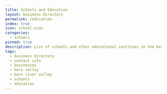 ```yaml
---
title: Schools and Education
layout: business-directory
permalink: /education
index: true
icon: school-icon
categories:
  - schools
pinned: true
description: List of schools and other educational institues in the Kern River Valley with extended contact info
tags:
  - business directory
  - contact info
  - businesses
  - kern valley
  - kern river valley
  - schools
  - education
---
```

